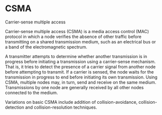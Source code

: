 # CSMA


Carrier-sense multiple access

Carrier-sense multiple access (CSMA) is a media access control (MAC)
protocol in which a node verifies the absence of other traffic before
transmitting on a shared transmission medium, such as an electrical bus
or a band of the electromagnetic spectrum.

A transmitter attempts to determine whether another transmission is in
progress before initiating a transmission using a carrier-sense
mechanism. That is, it tries to detect the presence of a carrier signal
from another node before attempting to transmit. If a carrier is sensed,
the node waits for the transmission in progress to end before initiating
its own transmission. Using CSMA, multiple nodes may, in turn, send and
receive on the same medium. Transmissions by one node are generally
received by all other nodes connected to the medium.

Variations on basic CSMA include addition of collision-avoidance,
collision-detection and collision-resolution techniques.

